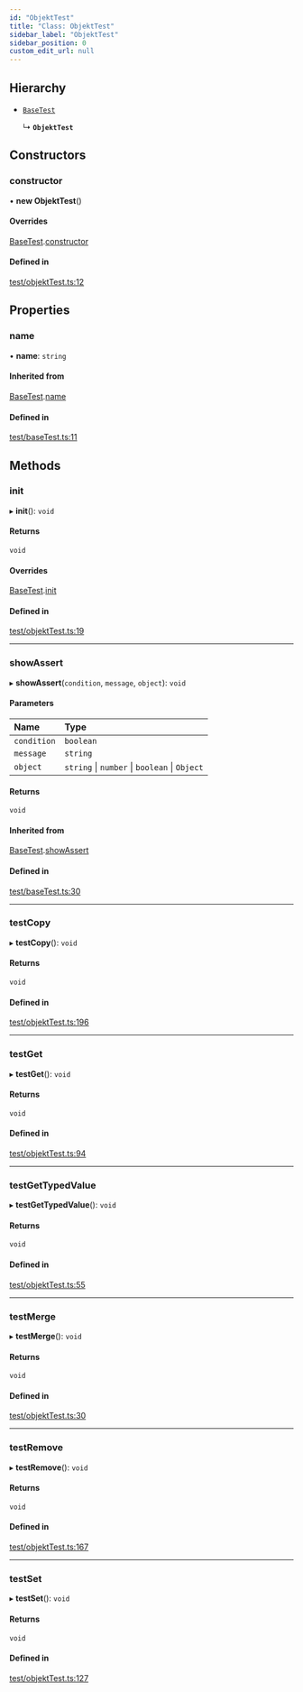 ```yaml
---
id: "ObjektTest"
title: "Class: ObjektTest"
sidebar_label: "ObjektTest"
sidebar_position: 0
custom_edit_url: null
---
```


## Hierarchy

- [`BaseTest`](BaseTest.md)

  ↳ **`ObjektTest`**

## Constructors

### constructor

• **new ObjektTest**()

#### Overrides

[BaseTest](BaseTest.md).[constructor](BaseTest.md#constructor)

#### Defined in

[test/objektTest.ts:12](https://github.com/siposdani87/sui-js/blob/0385915/src/test/objektTest.ts#L12)

## Properties

### name

• **name**: `string`

#### Inherited from

[BaseTest](BaseTest.md).[name](BaseTest.md#name)

#### Defined in

[test/baseTest.ts:11](https://github.com/siposdani87/sui-js/blob/0385915/src/test/baseTest.ts#L11)

## Methods

### init

▸ **init**(): `void`

#### Returns

`void`

#### Overrides

[BaseTest](BaseTest.md).[init](BaseTest.md#init)

#### Defined in

[test/objektTest.ts:19](https://github.com/siposdani87/sui-js/blob/0385915/src/test/objektTest.ts#L19)

___

### showAssert

▸ **showAssert**(`condition`, `message`, `object`): `void`

#### Parameters

| Name | Type |
| :------ | :------ |
| `condition` | `boolean` |
| `message` | `string` |
| `object` | `string` \| `number` \| `boolean` \| `Object` |

#### Returns

`void`

#### Inherited from

[BaseTest](BaseTest.md).[showAssert](BaseTest.md#showassert)

#### Defined in

[test/baseTest.ts:30](https://github.com/siposdani87/sui-js/blob/0385915/src/test/baseTest.ts#L30)

___

### testCopy

▸ **testCopy**(): `void`

#### Returns

`void`

#### Defined in

[test/objektTest.ts:196](https://github.com/siposdani87/sui-js/blob/0385915/src/test/objektTest.ts#L196)

___

### testGet

▸ **testGet**(): `void`

#### Returns

`void`

#### Defined in

[test/objektTest.ts:94](https://github.com/siposdani87/sui-js/blob/0385915/src/test/objektTest.ts#L94)

___

### testGetTypedValue

▸ **testGetTypedValue**(): `void`

#### Returns

`void`

#### Defined in

[test/objektTest.ts:55](https://github.com/siposdani87/sui-js/blob/0385915/src/test/objektTest.ts#L55)

___

### testMerge

▸ **testMerge**(): `void`

#### Returns

`void`

#### Defined in

[test/objektTest.ts:30](https://github.com/siposdani87/sui-js/blob/0385915/src/test/objektTest.ts#L30)

___

### testRemove

▸ **testRemove**(): `void`

#### Returns

`void`

#### Defined in

[test/objektTest.ts:167](https://github.com/siposdani87/sui-js/blob/0385915/src/test/objektTest.ts#L167)

___

### testSet

▸ **testSet**(): `void`

#### Returns

`void`

#### Defined in

[test/objektTest.ts:127](https://github.com/siposdani87/sui-js/blob/0385915/src/test/objektTest.ts#L127)

